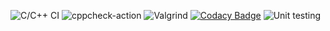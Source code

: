 ![C/C++ CI](https://github.com/stepin105186/Miniproject-105186/workflows/C/C++%20CI/badge.svg)
![cppcheck-action](https://github.com/stepin105186/Miniproject-105186/workflows/cppcheck-action/badge.svg)
![Valgrind](https://github.com/stepin105186/Miniproject-105186/workflows/Valgrind/badge.svg)
[![Codacy Badge](https://app.codacy.com/project/badge/Grade/13d4cc92e3644fa99ea92ec48e4043dd)](https://www.codacy.com/gh/stepin105186/GuessNumber/dashboard?utm_source=github.com&amp;utm_medium=referral&amp;utm_content=stepin105186/GuessNumber&amp;utm_campaign=Badge_Grade)
![Unit testing](https://github.com/stepin105186/GuessNumber/workflows/Unit%20testing/badge.svg)
